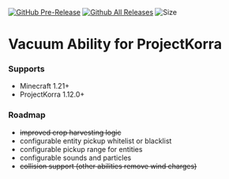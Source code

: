 [![GitHub Pre-Release](https://img.shields.io/github/release-pre/CozmycDev/PK-Hackathon2025-Vacuum.svg)](https://github.com/CozmycDev/PK-Hackathon2025-Vacuum/releases)
[![Github All Releases](https://img.shields.io/github/downloads/CozmycDev/PK-Hackathon2025-Vacuum/total.svg)](https://github.com/CozmycDev/PK-Hackathon2025-Vacuum/releases)
![Size](https://img.shields.io/github/repo-size/CozmycDev/PK-Hackathon2025-Vacuum.svg)

# Vacuum Ability for ProjectKorra

### Supports
- Minecraft 1.21+
- ProjectKorra 1.12.0+

### Roadmap
- ~~improved crop harvesting logic~~
- configurable entity pickup whitelist or blacklist 
- configurable pickup range for entities  
- configurable sounds and particles
- ~~collision support (other abilities remove wind charges)~~